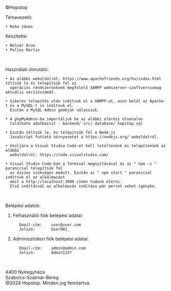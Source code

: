 ©Hopstop

Témavezető:

    • Rehó János

Készítette:

    • Molnár Áron
    • Pelles Martin
    

<br />                         
														         
Használati útmutató:

    • Az alábbi weboldalról: https://www.apachefriends.org/hu/index.html töltsük le és telepítsük fel az 
      operációs rendszerünknek megfelelő XAMPP webszerver-szoftvercsomag aktuális verziószámát.

    • Sikeres telepítés után indítsuk el a XAMPP-ot, azon belül az Apache-t és a MySQL-t is indítsuk el. 
      Ezután a MySQL Admin gombját válasszuk.

    • A phpMyAdmin-ba importáljuk be az alábbi elérési útvonalon 
      található adatbázist - backend/ src/ database/ hopstop.sql
    
    • Ezután töltsük le, és telepítsük fel a Node.js 
      JavaScript futtató környezetet a https://nodejs.org/ weboldalról.

    • Utoljára a Visual Studio Code-ot kell letöltenünk és telepítenünk az alábbi
      weboldalról: https://code.visualstudio.com/

    • Visual Studio Code-ban a Terminal megnyitásával és az " npm –i " paranccsal telepítsük fel 
      az összes szükséges modult. Ezután az " npm start " paranccsal indítsuk el az alkalmazást
      amit a http://localhost:3000 címen tudunk elérni.
      Első indításnál az alkalmazás indítása pár percet vehet igénybe.


<br />     

Belépési adatok:

1. Felhasználói fiók belépési adatai:
```
      Email-cím:    user@user.com
      Jelszó:       User001_
```

2. Adminisztrátori fiók belépési adatai:
```
      Email-cím:    admin@admin.com
      Jelszó:       Admin123?
```


<br /> 

 4400 Nyíregyháza      
 Szabolcs-Szatmár-Bereg        
 @2024 Hopstop. Minden jog fenntartva. 